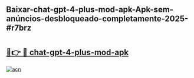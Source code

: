 ## Baixar-chat-gpt-4-plus-mod-apk-Apk-sem-anúncios-desbloqueado-completamente-2025-#r7brz

# <h2><a href="https://ainizakaria.my?title=chat-gpt-4-plus-mod-apk&ref=22M">🔗👉 🔴 chat-gpt-4-plus-mod-apk</a></h2>

[![acn](https://github.com/user-attachments/assets/0f9c940e-d8b0-45ae-aac7-cd30a18b3e1c)](https://ainizakaria.my?title=chat-gpt-4-plus-mod-apk&ref=22M)

